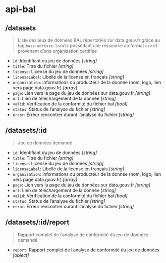 # api-bal

## /datasets
> Liste des jeux de données BAL répertoriés sur data.gouv.fr grâce au tag `base-adresse-locale` possédant une ressource au format `csv` et provenant d’une organisation certifiée

- `id`: Identifiant du jeu de données *[string]*
- `title`: Titre du fichier *[string]*
- `license`: License du jeu de données *[string]*
- `licenseLabel`: Libellé de la license en français *[string]*
- `organization`: Informations du producteur de la donnée (nom, logo, lien vers page data.gouv.fr) *[array]*
- `page`: Lien vers la page du jeu de données sur data.gouv.fr *[string]*
- `url`: Lien de téléchargement de la donnée *[string]*
- `valid`: Vérification de la conformité du fichier bal *[bool]*
- `status`: Status de l’analyse du fichier  *[string]*
- `error`: Erreur rencontrer durant l’analyse du fichier *[string]*

## /datasets/:id
> Jeu de données demandé

- `id`: Identifiant du jeu de données *[string]*
- `title`: Titre du fichier *[string]*
- `license`: License du jeu de données *[string]*
- `licenseLabel`: Libellé de la license en français *[string]*
- `organization`: Informations du producteur de la donnée (nom, logo, lien vers page data.gouv.fr) *[array]*
- `page`: Lien vers la page du jeu de données sur data.gouv.fr *[string]*
- `url`: Lien de téléchargement de la donnée *[string]*
- `valid`: Vérification de la conformité du fichier bal *[bool]*
- `status`: Status de l’analyse du fichier  *[string]*
- `error`: Erreur rencontrer durant l’analyse du fichier *[string]*

## /datasets/:id/report
> Rapport complet de l’analyse de conformité du jeu de données demandé
- `report`: Rapport complet de l’analyse de conformité du jeu de données *[object]*